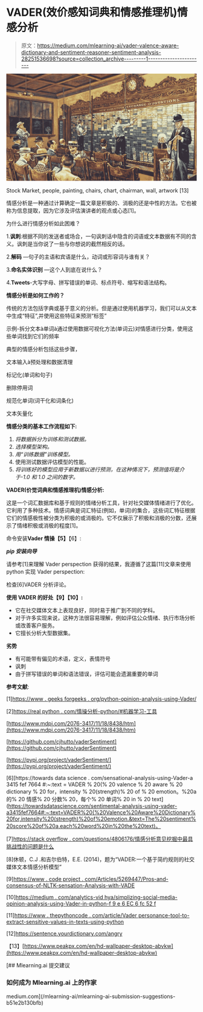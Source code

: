 # VADER(效价感知词典和情感推理机)情感分析

> 原文：<https://medium.com/mlearning-ai/vader-valence-aware-dictionary-and-sentiment-reasoner-sentiment-analysis-28251536698?source=collection_archive---------1----------------------->

![](img/ee5cec4c651ddc007ecd48d50eb387ff.png)

Stock Market, people, painting, chairs, chart, chairman, wall, artwork [13]

情感分析是一种通过计算确定一篇文章是积极的、消极的还是中性的方法。它也被称为信息提取，因为它涉及评估演讲者的观点或心态[1]。

为什么进行情感分析如此困难？

1.**讽刺**:根据不同的发送者或场合，一句讽刺话中隐含的词语或文本数据有不同的含义。讽刺是当你说了一些与你想说的截然相反的话。

2.**解码** —句子的主语和宾语是什么，动词或形容词与谁有关？

3.**命名实体识别** —这个人到底在说什么？

4.**Tweets**-大写字母、拼写错误的单词、标点符号、缩写和语法结构。

**情感分析是如何工作的？**

传统的方法包括字典或基于意义的分析。但是通过使用机器学习，我们可以从文本中生成“特征”,并使用这些特征来预测“标签”

示例-拆分文本à单词à通过使用数据可视化方法(单词云)对情感进行分类，使用这些单词找到它们的频率

典型的情感分析包括这些步骤，

文本输入à预处理和数据清理

标记化(单词和句子)

删除停用词

规范化单词(词干化和词条化)

文本矢量化

**情感分类的基本工作流程如下:**

1.  *将数据拆分为训练和测试数据。*
2.  *选择模型架构。*
3.  *用“训练数据”训练模型。*
4.  使用测试数据评估模型的性能。
5.  *将训练好的模型应用于新数据以进行预测，在这种情况下，预测值将是介于-1.0 和 1.0 之间的数字。*

**VADER(价觉词典和情感推理机)情感分析:**

这是一个词汇数据库和基于规则的情绪分析工具，针对社交媒体情绪进行了优化。它利用了多种技术。情感词典是词汇特征(例如，单词)的集合，这些词汇特征根据它们的情感极性被分类为积极的或消极的。它不仅展示了积极和消极的分数，还展示了情绪积极或消极的程度[1]。

命令安装**Vader 情操【5】**【6】:

***pip 安装向导***

请参考[1]来理解 Vader perspection 获得的结果，我遵循了这篇[11]文章来使用 python 实现 Vader perspection:

检查[6]VADER 分析评论。

**使用 VADER 的好处【9】【10】:**

*   它在社交媒体文本上表现良好，同时易于推广到不同的学科。
*   对于许多实现来说，这种方法很容易理解，例如评估公众情绪、执行市场分析或改善客户服务。
*   它擅长分析大型数据集。

**劣势**

*   有可能带有偏见的术语，定义，表情符号
*   讽刺
*   由于拼写错误的单词和语法错误，评估可能会遗漏重要的单词

**参考文献**:

[1][https://www . geeks forgeeks . org/python-opinion-analysis-using-Vader/](https://www.geeksforgeeks.org/python-sentiment-analysis-using-vader/)

[2][https://real python . com/情操分析-python/#机器学习-工具](https://realpython.com/sentiment-analysis-python/#machine-learning-tools)

[https://www.mdpi.com/2076-3417/11/18/8438/htm](https://www.mdpi.com/2076-3417/11/18/8438/htm)

[https://github.com/cjhutto/vaderSentiment](https://github.com/cjhutto/vaderSentiment)

[https://pypi.org/project/vaderSentiment/](https://pypi.org/project/vaderSentiment/)

[6][https://towards data science . com/sensational-analysis-using-Vader-a 3415 fef 7664 #:~:text = VADER % 20(% 20 valence % 20 aware % 20 dictionary % 20 for，intensity % 20(strength)% 20 of % 20 emotion。%20a 的% 20 情感% 20 分数% 20，每个% 20 单词% 20 in % 20 text](https://towardsdatascience.com/sentimental-analysis-using-vader-a3415fef7664#:~:text=VADER%20(%20Valence%20Aware%20Dictionary%20for,intensity%20(strength)%20of%20emotion.&text=The%20sentiment%20score%20of%20a,each%20word%20in%20the%20text)。

[7][https://stack overflow . com/questions/4806176/情感分析意见挖掘中最具挑战性的问题是什么](https://stackoverflow.com/questions/4806176/what-are-the-most-challenging-issues-in-sentiment-analysisopinion-mining)

[8]休顿，C.J .和吉尔伯特，E.E. (2014)，题为“VADER:一个基于简约规则的社交媒体文本情感分析模型”

[9][https://www . code project . com/Articles/5269447/Pros-and-consensus-of-NLTK-sensation-Analysis-with-VADE](https://www.codeproject.com/Articles/5269447/Pros-and-Cons-of-NLTK-Sentiment-Analysis-with-VADE)

[10][https://medium . com/analytics-vid hya/simplizing-social-media-opinion-analysis-using-Vader-in-python-f 9 e 6 EC 6 fc 52 f](/analytics-vidhya/simplifying-social-media-sentiment-analysis-using-vader-in-python-f9e6ec6fc52f)

[11][https://www . thepythoncode . com/article/Vader personance-tool-to-extract-sensitive-values-in-texts-using-python](https://www.thepythoncode.com/article/vaderSentiment-tool-to-extract-sentimental-values-in-texts-using-python)

[12]https://sentence.yourdictionary.com/angry

【13】[https://www.peakpx.com/en/hd-wallpaper-desktop-abvkw](https://www.peakpx.com/en/hd-wallpaper-desktop-abvkw)

[](/mlearning-ai/mlearning-ai-submission-suggestions-b51e2b130bfb) [## Mlearning.ai 提交建议

### 如何成为 Mlearning.ai 上的作家

medium.com](/mlearning-ai/mlearning-ai-submission-suggestions-b51e2b130bfb)